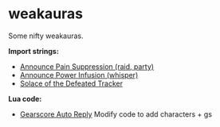 # weakauras

Some nifty weakauras.

**Import strings:**
* [Announce Pain Suppression (raid, party)](https://github.com/niklasdotnet/weakauras/tree/main/priest/Announce%20Pain%20Suppression)
* [Announce Power Infusion (whisper)](https://github.com/niklasdotnet/weakauras/tree/main/priest/Announce%20Power%20Infusion)
* [Solace of the Defeated Tracker](https://github.com/niklasdotnet/weakauras/tree/main/items/Solace%20of%20the%20Defeated%20Tracker)

**Lua code:**
* [Gearscore Auto Reply](https://github.com/niklasdotnet/weakauras/tree/main/gearscore%20auto%20reply)
  Modify code to add characters + gs
